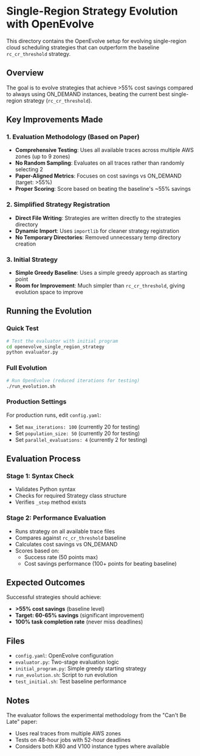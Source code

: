 # Single-Region Strategy Evolution with OpenEvolve

This directory contains the OpenEvolve setup for evolving single-region cloud scheduling strategies that can outperform the baseline `rc_cr_threshold` strategy.

## Overview

The goal is to evolve strategies that achieve >55% cost savings compared to always using ON_DEMAND instances, beating the current best single-region strategy (`rc_cr_threshold`).

## Key Improvements Made

### 1. Evaluation Methodology (Based on Paper)
- **Comprehensive Testing**: Uses all available traces across multiple AWS zones (up to 9 zones)
- **No Random Sampling**: Evaluates on all traces rather than randomly selecting 2
- **Paper-Aligned Metrics**: Focuses on cost savings vs ON_DEMAND (target: >55%)
- **Proper Scoring**: Score based on beating the baseline's ~55% savings

### 2. Simplified Strategy Registration
- **Direct File Writing**: Strategies are written directly to the strategies directory
- **Dynamic Import**: Uses `importlib` for cleaner strategy registration
- **No Temporary Directories**: Removed unnecessary temp directory creation

### 3. Initial Strategy
- **Simple Greedy Baseline**: Uses a simple greedy approach as starting point
- **Room for Improvement**: Much simpler than `rc_cr_threshold`, giving evolution space to improve

## Running the Evolution

### Quick Test
```bash
# Test the evaluator with initial program
cd openevolve_single_region_strategy
python evaluator.py
```

### Full Evolution
```bash
# Run OpenEvolve (reduced iterations for testing)
./run_evolution.sh
```

### Production Settings
For production runs, edit `config.yaml`:
- Set `max_iterations: 100` (currently 20 for testing)
- Set `population_size: 50` (currently 20 for testing)
- Set `parallel_evaluations: 4` (currently 2 for testing)

## Evaluation Process

### Stage 1: Syntax Check
- Validates Python syntax
- Checks for required Strategy class structure
- Verifies `_step` method exists

### Stage 2: Performance Evaluation
- Runs strategy on all available trace files
- Compares against `rc_cr_threshold` baseline
- Calculates cost savings vs ON_DEMAND
- Scores based on:
  - Success rate (50 points max)
  - Cost savings performance (100+ points for beating baseline)

## Expected Outcomes

Successful strategies should achieve:
- **>55% cost savings** (baseline level)
- **Target: 60-65% savings** (significant improvement)
- **100% task completion rate** (never miss deadlines)

## Files

- `config.yaml`: OpenEvolve configuration
- `evaluator.py`: Two-stage evaluation logic
- `initial_program.py`: Simple greedy starting strategy
- `run_evolution.sh`: Script to run evolution
- `test_initial.sh`: Test baseline performance

## Notes

The evaluator follows the experimental methodology from the "Can't Be Late" paper:
- Uses real traces from multiple AWS zones
- Tests on 48-hour jobs with 52-hour deadlines
- Considers both K80 and V100 instance types where available
